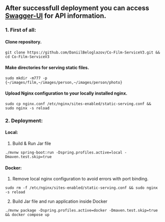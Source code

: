 After successfull deployment you can access [Swagger-UI](http://localhost:5030/swagger-ui/index.html) for API information.
---
### 1. First of all:
#### Clone repository.
```
git clone https://github.com/DaniilBeloglazov/Co-Film-ServiceV3.git && cd Co-Film-ServiceV3
```
#### Make directories for serving static files.
```
sudo mkdir -m777 -p {~/images/film,~/images/person,~/images/person/photo}
```
#### Upload Nginx configuration to your locally installed nginx.
```
sudo cp nginx.conf /etc/nginx/sites-enabled/static-serving.conf && sudo nginx -s reload
```
### 2. Deployment:
#### Local:
1. Build & Run Jar file
```
./mvnw spring-boot:run -Dspring.profiles.active=local -Dmaven.test.skip=true
```
#### Docker:
1. Remove local nginx configuration to avoid errors with port binding.
```
sudo rm -f /etc/nginx/sites-enabled/static-serving.conf && sudo nginx -s reload
```
2. Build Jar file and run application inside Docker
```
./mvnw package -Dspring.profiles.active=docker -Dmaven.test.skip=true && docker compose up
```

[//]: # (./mvnw package -Dspring.profiles.active=docker -Dmaven.test.skip)

[//]: # (java -jar application.jar --spring.profiles.active=local)

[//]: # ()
[//]: # (Nginx in docker example: http://localhost:5031/film/36c12a88-8080-472f-bb5f-e52d7a6702e7.jpeg)
